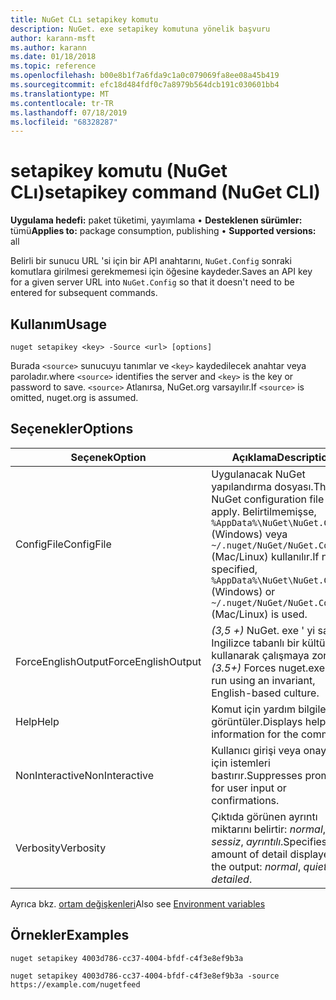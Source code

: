 ```yaml
---
title: NuGet CLı setapikey komutu
description: NuGet. exe setapikey komutuna yönelik başvuru
author: karann-msft
ms.author: karann
ms.date: 01/18/2018
ms.topic: reference
ms.openlocfilehash: b00e8b1f7a6fda9c1a0c079069fa8ee08a45b419
ms.sourcegitcommit: efc18d484fdf0c7a8979b564dcb191c030601bb4
ms.translationtype: MT
ms.contentlocale: tr-TR
ms.lasthandoff: 07/18/2019
ms.locfileid: "68328287"
---
```

# <a name="setapikey-command-nuget-cli"></a><span data-ttu-id="0c2f4-103">setapikey komutu (NuGet CLı)</span><span class="sxs-lookup"><span data-stu-id="0c2f4-103">setapikey command (NuGet CLI)</span></span>

<span data-ttu-id="0c2f4-104">**Uygulama hedefi:** paket tüketimi, yayımlama &bullet; **Desteklenen sürümler:** tümü</span><span class="sxs-lookup"><span data-stu-id="0c2f4-104">**Applies to:** package consumption, publishing &bullet; **Supported versions:** all</span></span>

<span data-ttu-id="0c2f4-105">Belirli bir sunucu URL 'si için bir API anahtarını, `NuGet.Config` sonraki komutlara girilmesi gerekmemesi için öğesine kaydeder.</span><span class="sxs-lookup"><span data-stu-id="0c2f4-105">Saves an API key for a given server URL into `NuGet.Config` so that it doesn't need to be entered for subsequent commands.</span></span>

## <a name="usage"></a><span data-ttu-id="0c2f4-106">Kullanım</span><span class="sxs-lookup"><span data-stu-id="0c2f4-106">Usage</span></span>

```cli
nuget setapikey <key> -Source <url> [options]
```

<span data-ttu-id="0c2f4-107">Burada `<source>` sunucuyu tanımlar ve `<key>` kaydedilecek anahtar veya paroladır.</span><span class="sxs-lookup"><span data-stu-id="0c2f4-107">where `<source>` identifies the server and `<key>` is the key or password to save.</span></span> <span data-ttu-id="0c2f4-108">`<source>` Atlanırsa, NuGet.org varsayılır.</span><span class="sxs-lookup"><span data-stu-id="0c2f4-108">If `<source>` is omitted, nuget.org is assumed.</span></span>

## <a name="options"></a><span data-ttu-id="0c2f4-109">Seçenekler</span><span class="sxs-lookup"><span data-stu-id="0c2f4-109">Options</span></span>

| <span data-ttu-id="0c2f4-110">Seçenek</span><span class="sxs-lookup"><span data-stu-id="0c2f4-110">Option</span></span> | <span data-ttu-id="0c2f4-111">Açıklama</span><span class="sxs-lookup"><span data-stu-id="0c2f4-111">Description</span></span> |
| --- | --- |
| <span data-ttu-id="0c2f4-112">ConfigFile</span><span class="sxs-lookup"><span data-stu-id="0c2f4-112">ConfigFile</span></span> | <span data-ttu-id="0c2f4-113">Uygulanacak NuGet yapılandırma dosyası.</span><span class="sxs-lookup"><span data-stu-id="0c2f4-113">The NuGet configuration file to apply.</span></span> <span data-ttu-id="0c2f4-114">Belirtilmemişse, `%AppData%\NuGet\NuGet.Config` (Windows) veya `~/.nuget/NuGet/NuGet.Config` (Mac/Linux) kullanılır.</span><span class="sxs-lookup"><span data-stu-id="0c2f4-114">If not specified, `%AppData%\NuGet\NuGet.Config` (Windows) or `~/.nuget/NuGet/NuGet.Config` (Mac/Linux) is used.</span></span>|
| <span data-ttu-id="0c2f4-115">ForceEnglishOutput</span><span class="sxs-lookup"><span data-stu-id="0c2f4-115">ForceEnglishOutput</span></span> | <span data-ttu-id="0c2f4-116">*(3,5 +)* NuGet. exe ' yi sabit, Ingilizce tabanlı bir kültür kullanarak çalışmaya zorlar.</span><span class="sxs-lookup"><span data-stu-id="0c2f4-116">*(3.5+)* Forces nuget.exe to run using an invariant, English-based culture.</span></span> |
| <span data-ttu-id="0c2f4-117">Help</span><span class="sxs-lookup"><span data-stu-id="0c2f4-117">Help</span></span> | <span data-ttu-id="0c2f4-118">Komut için yardım bilgilerini görüntüler.</span><span class="sxs-lookup"><span data-stu-id="0c2f4-118">Displays help information for the command.</span></span> |
| <span data-ttu-id="0c2f4-119">NonInteractive</span><span class="sxs-lookup"><span data-stu-id="0c2f4-119">NonInteractive</span></span> | <span data-ttu-id="0c2f4-120">Kullanıcı girişi veya onayları için istemleri bastırır.</span><span class="sxs-lookup"><span data-stu-id="0c2f4-120">Suppresses prompts for user input or confirmations.</span></span> |
| <span data-ttu-id="0c2f4-121">Verbosity</span><span class="sxs-lookup"><span data-stu-id="0c2f4-121">Verbosity</span></span> | <span data-ttu-id="0c2f4-122">Çıktıda görünen ayrıntı miktarını belirtir: *normal*, *sessiz*, *ayrıntılı*.</span><span class="sxs-lookup"><span data-stu-id="0c2f4-122">Specifies the amount of detail displayed in the output: *normal*, *quiet*, *detailed*.</span></span> |

<span data-ttu-id="0c2f4-123">Ayrıca bkz. [ortam değişkenleri](cli-ref-environment-variables.md)</span><span class="sxs-lookup"><span data-stu-id="0c2f4-123">Also see [Environment variables](cli-ref-environment-variables.md)</span></span>

## <a name="examples"></a><span data-ttu-id="0c2f4-124">Örnekler</span><span class="sxs-lookup"><span data-stu-id="0c2f4-124">Examples</span></span>

```cli
nuget setapikey 4003d786-cc37-4004-bfdf-c4f3e8ef9b3a

nuget setapikey 4003d786-cc37-4004-bfdf-c4f3e8ef9b3a -source https://example.com/nugetfeed
```
